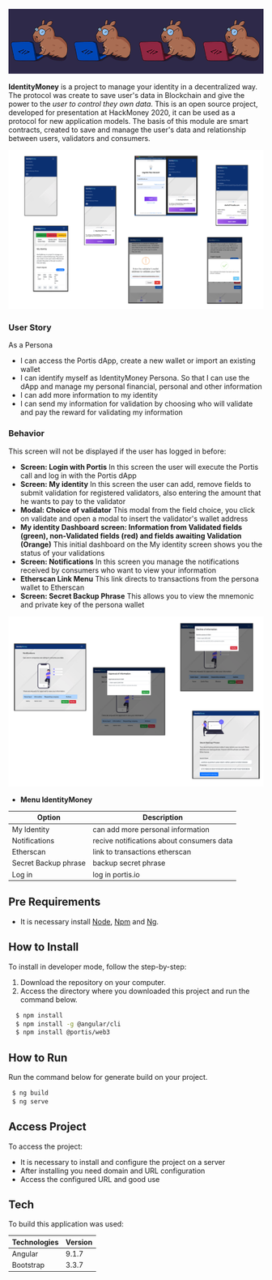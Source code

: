 <p align="center">
  <img src="docs/imgReadme/CaCoders.png">
</p>    

<p>
  <strong>IdentityMoney</strong> is a project to manage your identity in a decentralized way. The protocol was create to save user's data in Blockchain and give the power to the <i>user to control they own data</i>. This is an open source project, developed for presentation at HackMoney 2020, it can be used as a protocol for new application models.
  The basis of this module are smart contracts, created to save and manage the user's data and relationship between users, validators and consumers.
</p>

<img src="docs/imgReadme/Persona.png">

### User Story

As a Persona
- I can access the Portis dApp, create a new wallet or import an existing wallet
- I can identify myself as IdentityMoney Persona. So that I can use the dApp and manage my personal financial, personal and other information
- I can add more information to my identity
- I can send my information for validation by choosing who will validate and pay the reward for validating my information

### Behavior

This screen will not be displayed if the user has logged in before:
- **Screen: Login with Portis**
In this screen the user will execute the Portis call and log in with the Portis dApp
- **Screen: My identity**
In this screen the user can add, remove fields to submit validation for registered validators, also entering the amount that he wants to pay to the validator
- **Modal: Choice of validator**
This modal from the field choice, you click on validate and open a modal to insert the validator's wallet address
- **My identity Dashboard screen: Information from Validated fields (green), non-Validated fields (red) and fields awaiting Validation (Orange)**
This initial dashboard on the My identity screen shows you the status of your validations
- **Screen: Notifications**
In this screen you manage the notifications received by consumers who want to view your information
- **Etherscan Link Menu**
This link directs to transactions from the persona wallet to Etherscan
- **Screen: Secret Backup Phrase**
This allows you to view the mnemonic and private key of the persona wallet

<img src="docs/imgReadme/Persona2.png">


- **Menu IdentityMoney**

 Option | Description |
 ------ |------|
My Identity |can add more personal information|
Notifications|recive notifications about consumers data|
Etherscan | link to transactions etherscan|
Secret Backup phrase| backup secret phrase|
Log in|log in portis.io |


## Pre Requirements

- It is necessary install [Node](https://nodejs.org/en/), [Npm](https://www.npmjs.com/) and [Ng](https://cli.angular.io/).

## How to Install

To install in developer mode, follow the step-by-step:
1. Download the repository on your computer. 
2. Access the directory where you downloaded this project and run the command below.
```sh
  $ npm install
  $ npm install -g @angular/cli
  $ npm install @portis/web3
```

## How to Run

Run the command below for generate build on your project.
```sh
 $ ng build
 $ ng serve
```

## Access Project

To access the project:
- It is necessary to install and configure the project on a server
- After installing you need domain and URL configuration
- Access the configured URL and good use

## Tech
To build this application was used:

 Technologies | Version |
 ------ |------|
  Angular  | 9.1.7 |
  Bootstrap | 3.3.7 |
